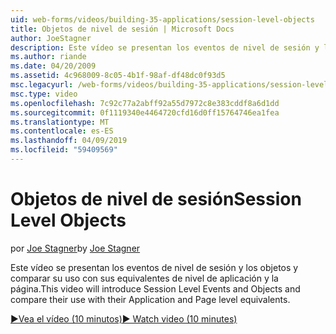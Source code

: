 ```yaml
---
uid: web-forms/videos/building-35-applications/session-level-objects
title: Objetos de nivel de sesión | Microsoft Docs
author: JoeStagner
description: Este vídeo se presentan los eventos de nivel de sesión y los objetos y comparar su uso con sus equivalentes de nivel de aplicación y la página.
ms.author: riande
ms.date: 04/20/2009
ms.assetid: 4c968009-8c05-4b1f-98af-df48dc0f93d5
msc.legacyurl: /web-forms/videos/building-35-applications/session-level-objects
msc.type: video
ms.openlocfilehash: 7c92c77a2abff92a55d7972c8e383cddf8a6d1dd
ms.sourcegitcommit: 0f1119340e4464720cfd16d0ff15764746ea1fea
ms.translationtype: MT
ms.contentlocale: es-ES
ms.lasthandoff: 04/09/2019
ms.locfileid: "59409569"
---
```

# <a name="session-level-objects"></a><span data-ttu-id="c22b1-103">Objetos de nivel de sesión</span><span class="sxs-lookup"><span data-stu-id="c22b1-103">Session Level Objects</span></span>

<span data-ttu-id="c22b1-104">por [Joe Stagner](https://github.com/JoeStagner)</span><span class="sxs-lookup"><span data-stu-id="c22b1-104">by [Joe Stagner](https://github.com/JoeStagner)</span></span>

<span data-ttu-id="c22b1-105">Este vídeo se presentan los eventos de nivel de sesión y los objetos y comparar su uso con sus equivalentes de nivel de aplicación y la página.</span><span class="sxs-lookup"><span data-stu-id="c22b1-105">This video will introduce Session Level Events and Objects and compare their use with their Application and Page level equivalents.</span></span>

[<span data-ttu-id="c22b1-106">&#9654;Vea el vídeo (10 minutos)</span><span class="sxs-lookup"><span data-stu-id="c22b1-106">&#9654; Watch video (10 minutes)</span></span>](https://channel9.msdn.com/Blogs/ASP-NET-Site-Videos/session-level-objects)
